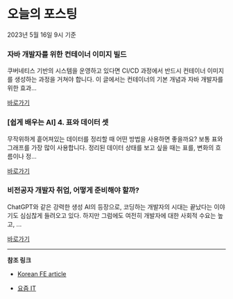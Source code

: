 # 오늘의 포스팅 
2023년 5월 16일 9시 기준 

### 자바 개발자를 위한 컨테이너 이미지 빌드 

 쿠버네티스 기반의 시스템을 운영하고 있다면 CI/CD 과정에서 반드시 컨테이너 이미지를 생성하는 과정을 거쳐야 합니다. 이 글에서는 컨테이너의 기본 개념과 자바 개발자를 위한 효과... 

 [바로가기](https://yozm.wishket.com/magazine/detail/2018/) 

### [쉽게 배우는 AI] 4. 표와 데이터 셋 

 무작위하게 흩어져있는 데이터를 정리할 때 어떤 방법을 사용하면 좋을까요? 보통 표와 그래프를 가장 많이 사용합니다. 정리된 데이터 상태를 보고 싶을 때는 표를, 변화의 흐름이나 정... 

 [바로가기](https://yozm.wishket.com/magazine/detail/2017/) 

### 비전공자 개발자 취업, 어떻게 준비해야 할까? 

 ChatGPT와 같은 강력한 생성 AI의 등장으로, 코딩하는 개발자의 시대는 끝났다는 이야기도 심심찮게 들려오고 있다. 하지만 그럼에도 여전히 개발자에 대한 사회적 수요는 높고, ... 

 [바로가기](https://yozm.wishket.com/magazine/detail/2016/) 

---

**참조 링크**

- [Korean FE article](https://kofearticle.substack.com) 

- [요즘 IT](https://yozm.wishket.com/magazine) 

